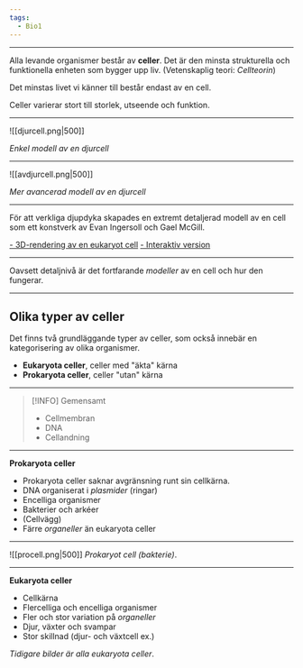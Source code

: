 ```yaml
---
tags:
  - Bio1
---
```


---

Alla levande organismer består av **celler**. Det är den minsta strukturella och funktionella enheten som bygger upp liv. (Vetenskaplig teori: *Cellteorin*)

Det minstas livet vi känner till består endast av en cell.

Celler varierar stort till storlek, utseende och funktion.

---

![[djurcell.png|500]]

*Enkel modell av en djurcell*

---


![[avdjurcell.png|500]]

*Mer avancerad modell av en djurcell*

---

För att verkliga djupdyka skapades en extremt detaljerad modell av en cell som ett konstverk av Evan Ingersoll och Gael McGill.

[- 3D-rendering av en eukaryot cell](https://cdna.artstation.com/p/assets/images/images/022/299/390/large/gael-mcgill-cellularlandscape-digizyme.jpg?1574883833)
[- Interaktiv version](https://www.digizyme.com/cst_landscapes.html)

---

Oavsett detaljnivå är det fortfarande *modeller* av en cell och hur den fungerar.

---

## Olika typer av celler

Det finns två grundläggande typer av celler, som också innebär en kategorisering av olika organismer.

- **Eukaryota celler**, celler med "äkta" kärna
- **Prokaryota celler**, celler "utan" kärna

---

>[!INFO] Gemensamt
>- Cellmembran
>- DNA
>- Cellandning

---

**Prokaryota celler**

- Prokaryota celler saknar avgränsning runt sin cellkärna.
- DNA organiserat i *plasmider* (ringar)
- Encelliga organismer
- Bakterier och arkéer
- (Cellvägg)
- Färre *organeller* än eukaryota celler

---

![[procell.png|500]]
*Prokaryot cell (bakterie)*.

---

**Eukaryota celler**

- Cellkärna
- Flercelliga och encelliga organismer
- Fler och stor variation på *organeller*
- Djur, växter och svampar
- Stor skillnad (djur- och växtcell ex.)

*Tidigare bilder är alla eukaryota celler*.